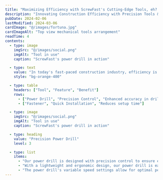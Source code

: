 ```yaml
---
title: "Maximizing Efficiency with ScrewFast's Cutting-Edge Tools, eh? CZs"
description: "Innovating Construction Efficiency with Precision Tools & Support"
pubDate: 2024-02-06
lastModified: 2024-03-06
cardImage: "@/images/fortuna.jpg"
cardImageAlt: "Top view mechanical tools arrangement"
readTime: 4
contents:
  - type: image
    imgSrc: "@/images/social.png"
    imgAlt: "Tool in use"
    caption: "ScrewFast's power drill in action"

  - type: text
    value: "In today's fast-paced construction industry, efficiency is key to success. At ScrewFast, we understand the importance of optimizing your project workflow to meet deadlines and stay within budget. That's why we're thrilled to introduce our cutting-edge tools designed to empower your projects like never before."
    style: "bg-orange-400"

  - type: table
    headers: ["Tool", "Feature", "Benefit"]
    rows:
      - ["Power Drill", "Precision Control", "Enhanced accuracy in drilling"]
      - ["Fastener", "Quick Installation", "Reduces setup time"]

  - type: image
    imgSrc: "@/images/social.png"
    imgAlt: "Tool in use"
    caption: "ScrewFast's power drill in action"

  - type: heading
    value: "Precision Power Drill"
    level: 3

  - type: list
    items:
      - "Our power drill is designed with precision control to ensure enhanced accuracy in drilling."
      - "With a lightweight and ergonomic design, our power drill is easy to handle, reducing operator fatigue and increasing productivity."
      - "The power drill's variable speed settings allow for optimal performance on a wide range of materials, making it a versatile tool for any project."
---
```

